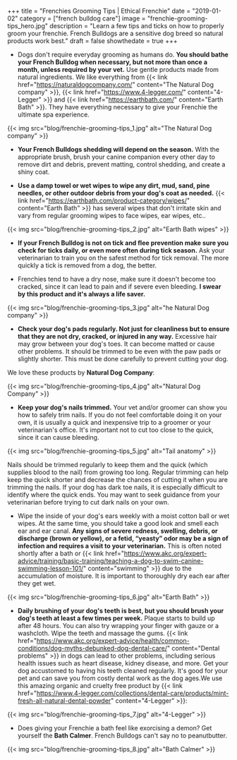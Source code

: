 +++
 title = "Frenchies Grooming Tips | Ethical Frenchie"
 date = "2019-01-02"
 category = ["french bulldog care"]
 image = "frenchie-grooming-tips_hero.jpg"
 description = "Learn a few tips and ticks on how to properly groom your frenchie. French Bulldogs are a sensitive dog breed so natural products work best."
 draft = false
 showthedate = true
+++

- Dogs don't require everyday grooming as humans do. **You should bathe your French Bulldog when necessary, but not more than once a month, unless required by your vet.** Use gentle products made from natural ingredients. We like everything from {{< link href="https://naturaldogcompany.com/" content="The Natural Dog company" >}}, {{< link href="https://www.4-legger.com/" content="4-Legger" >}} and {{< link href="https://earthbath.com/" content="Earth Bath" >}}. They have everything necessary to give your Frenchie the ultimate spa experience.

{{< img src="blog/frenchie-grooming-tips_1.jpg" alt="The Natural Dog company" >}}

- **Your French Bulldogs shedding will depend on the season.** With the appropriate brush, brush your canine companion every other day to remove dirt and debris, prevent matting, control shedding, and create a shiny coat.

- **Use a damp towel or wet wipes to wipe any dirt, mud, sand, pine needles, or other outdoor debris from your dog's coat as needed.** {{< link href="https://earthbath.com/product-category/wipes/" content="Earth Bath" >}} has several wipes that don't irritate skin and vary from regular grooming wipes to face wipes, ear wipes, etc..

{{< img src="blog/frenchie-grooming-tips_2.jpg" alt="Earth Bath wipes" >}}

- **If your French Bulldog is not on tick and flee prevention make sure you check for ticks daily, or even more often during tick season.** Ask your veterinarian to train you on the safest method for tick removal. The more quickly a tick is removed from a dog, the better.

- Frenchies tend to have a dry nose, make sure it doesn't become too cracked, since it can lead to pain and if severe even bleeding. **I swear by this product and it's always a life saver.**

{{< img src="blog/frenchie-grooming-tips_3.jpg" alt="he Natural Dog company" >}}

- **Check your dog's pads regularly. Not just for cleanliness but to ensure that they are not dry, cracked, or injured in any way.** Excessive hair may grow between your dog's toes. It can become matted or cause other problems. It should be trimmed to be even with the paw pads or slightly shorter. This must be done carefully to prevent cutting your dog.

We love these products by **Natural Dog Company**:

{{< img src="blog/frenchie-grooming-tips_4.jpg" alt="Natural Dog Company" >}}

- **Keep your dog's nails trimmed.** Your vet and/or groomer can show you how to safely trim nails. If you do not feel comfortable doing it on your own, it is usually a quick and inexpensive trip to a groomer or your veterinarian's office. It's important not to cut too close to the quick, since it can cause bleeding.

{{< img src="blog/frenchie-grooming-tips_5.jpg" alt="Tail anatomy" >}}

Nails should be trimmed regularly to keep them and the quick (which supplies blood to the nail) from growing too long. Regular trimming can help keep the quick shorter and decrease the chances of cutting it when you are trimming the nails. If your dog has dark toe nails, it is especially difficult to identify where the quick ends. You may want to seek guidance from your veterinarian before trying to cut dark nails on your own.

- Wipe the inside of your dog's ears weekly with a moist cotton ball or wet wipes. At the same time, you should take a good look and smell each ear and ear canal. **Any signs of severe redness, swelling, debris, or discharge (brown or yellow), or a fetid, “yeasty” odor may be a sign of infection and requires a visit to your veterinarian.** This is often noted shortly after a bath or {{< link href="https://www.akc.org/expert-advice/training/basic-training/teaching-a-dog-to-swim-canine-swimming-lesson-101/" content="swimming" >}} due to the accumulation of moisture. It is important to thoroughly dry each ear after they get wet.

{{< img src="blog/frenchie-grooming-tips_6.jpg" alt="Earth Bath" >}}

- **Daily brushing of your dog's teeth is best, but you should brush your dog's teeth at least a few times per week.** Plaque starts to build up after 48 hours. You can also try wrapping your finger with gauze or a washcloth. Wipe the teeth and massage the gums. {{< link href="https://www.akc.org/expert-advice/health/common-conditions/dog-myths-debunked-dog-dental-care/" content="Dental problems" >}} in dogs can lead to other problems, including serious health issues such as heart disease, kidney disease, and more. Get your dog accustomed to having his teeth cleaned regularly. It's good for your pet and can save you from costly dental work as the dog ages.We use this amazing organic and cruelty free product by {{< link href="https://www.4-legger.com/collections/dental-care/products/mint-fresh-all-natural-dental-powder" content="4-Legger" >}}:

{{< img src="blog/frenchie-grooming-tips_7.jpg" alt="4-Legger" >}}

- Does giving your Frenchie a bath feel like exorcising a demon? Get yourself the **Bath Calmer**. French Bulldogs can't say no to peanutbutter.

{{< img src="blog/frenchie-grooming-tips_8.jpg" alt="Bath Calmer" >}}
